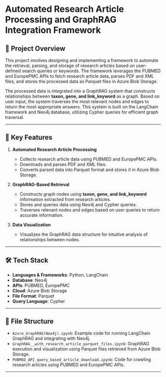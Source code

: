 # Automated Research Article Processing and GraphRAG Integration Framework

## 📜 Project Overview
This project involves designing and implementing a framework to automate the retrieval, parsing, and storage of research articles based on user-defined search queries or keywords. The framework leverages the PUBMED and EuropePMC APIs to fetch research article data, parses PDF and XML files, and stores the processed data as Parquet files in Azure Blob Storage.

The processed data is integrated into a GraphRAG system that constructs relationships between **taxon, gene, and link_keyword** as a graph. Based on user input, the system traverses the most relevant nodes and edges to return the most appropriate answers. This system is built on the LangChain framework and Neo4j database, utilizing Cypher queries for efficient graph traversal.

---

## 📂 Key Features
1. **Automated Research Article Processing**
   - Collects research article data using PUBMED and EuropePMC APIs.
   - Downloads and parses PDF and XML files.
   - Converts parsed data into Parquet format and stores it in Azure Blob Storage.

2. **GraphRAG-Based Retrieval**
   - Constructs graph nodes using **taxon, gene, and link_keyword** information extracted from research articles.
   - Stores and queries data using Neo4j and Cypher queries.
   - Traverses relevant nodes and edges based on user queries to return accurate information.

3. **Data Visualization**
   - Visualizes the GraphRAG data structure for intuitive analysis of relationships between nodes.

---

## 🛠 Tech Stack
- **Languages & Frameworks**: Python, LangChain
- **Database**: Neo4j
- **APIs**: PUBMED, EuropePMC
- **Cloud**: Azure Blob Storage
- **File Format**: Parquet
- **Query Language**: Cypher

---

## 📑 File Structure
- `Azure_GraphRAG(Neo4j).ipynb`: Example code for running LangChain GraphRAG and integrating with Neo4j.
- `GraphRAG__with_research_article_parquet_files.ipynb`: GraphRAG execution and visualization using Parquet files retrieved from Azure Blob Storage.
- `PUBMED_API_query_based_article_download.ipynb`: Code for crawling research articles using PUBMED and EuropePMC APIs.

---
